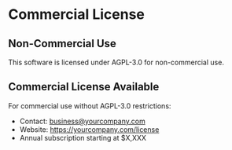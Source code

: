 # Commercial License

## Non-Commercial Use
This software is licensed under AGPL-3.0 for non-commercial use.

## Commercial License Available
For commercial use without AGPL-3.0 restrictions:
- Contact: business@yourcompany.com  
- Website: https://yourcompany.com/license
- Annual subscription starting at $X,XXX